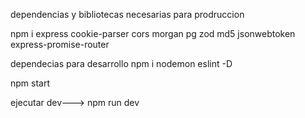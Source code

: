 dependencias y bibliotecas necesarias para prodruccion 

npm i express cookie-parser cors morgan pg zod md5 jsonwebtoken express-promise-router

dependecias para desarrollo
npm i nodemon eslint -D


npm start

ejecutar dev---> npm run dev